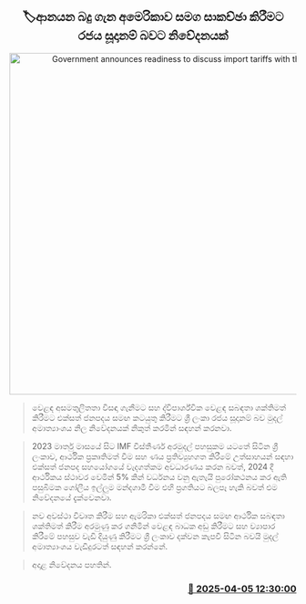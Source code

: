 <p align='center'><b><h2 align='center' title='Government announces readiness to discuss import tariffs with the US'>🏷ආනයන බදු ගැන අමෙරිකාව සමග සාකච්ඡා කිරීමට රජය සූදානම් බවට නිවේදනයක්</h2></b></p>
<p align='center'><img src='https://helakuru.sgp1.cdn.digitaloceanspaces.com/esana/images/lib/finance-archived.png' width='600' alt='Government announces readiness to discuss import tariffs with the US'></p>

> වෙළඳ අසමතුලිතතා විසඳා ගැනීමට සහ ද්විපාර්ශ්වික වෙළඳ සබඳතා ශක්තිමත් කිරීමට එක්සත් ජනපදය සමඟ කටයුතු කිරීමට ශ්‍රී ලංකා රජය සූදානම් බව මුදල් අමාත්‍යාංශය නිල නිවේදනයක් නිකුත් කරමින් සඳහන් කරනවා.

> 2023 මාර්තු මාසයේ සිට IMF විස්තීර්ණ අරමුදල් පහසුකම යටතේ සිටින ශ්‍රී ලංකාව, ආර්ථික ප්‍රකෘතිමත් වීම සහ ණය ප්‍රතිව්‍යුහගත කිරීමේ උත්සාහයන් සඳහා එක්සත් ජනපද සහයෝගයේ වැදගත්කම අවධාරණය කරන බවත්, 2024 දී ආර්ථිකය ස්ථාවර වෙමින් 5% කින් වර්ධනය වනු ඇතැයි පුරෝකථනය කර ඇති පසුබිමක ගෝලීය ඉල්ලුම මන්දගාමී වීම එහි ප්‍රගතියට බලපෑ හැකි බවත් එම නිවේදනයේ දැක්වෙනවා.

> නව අවස්ථා විවෘත කිරීම සහ ඇමරිකා එක්සත් ජනපදය සමඟ ආර්ථික සබඳතා ශක්තිමත් කිරීම අරමුණු කර ගනිමින් වෙළඳ බාධක අඩු කිරීමට සහ ව්‍යාපාර කිරීමේ පහසුව වැඩි දියුණු කිරීමට ශ්‍රී ලංකාව දක්වන කැපවී සිටින බවයි මුදල් අමාත්‍යාංශය වැඩිදුරටත් සඳහන් කරන්නේ.

> අදාළ නිවේදනය පහතින්. 



<h3 align='right'><a href='https://www.helakuru.lk/esana/p/108976/'>📅 2025-04-05 12:30:00</a></h3>
